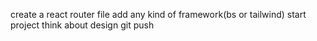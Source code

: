 create a react router file
add any kind of framework(bs or tailwind)
start project
think about design
git push
